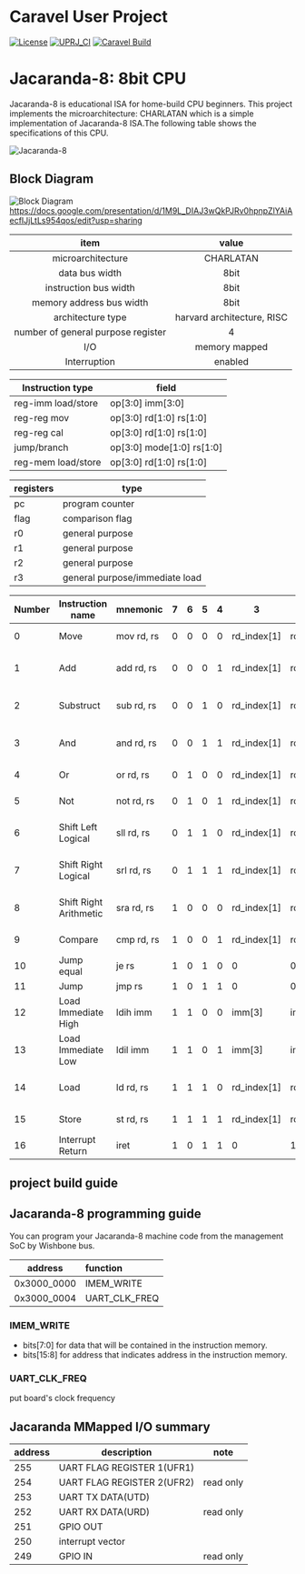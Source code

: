 # Caravel User Project

[![License](https://img.shields.io/badge/License-Apache%202.0-blue.svg)](https://opensource.org/licenses/Apache-2.0) [![UPRJ_CI](https://github.com/efabless/caravel_project_example/actions/workflows/user_project_ci.yml/badge.svg)](https://github.com/efabless/caravel_project_example/actions/workflows/user_project_ci.yml) [![Caravel Build](https://github.com/efabless/caravel_project_example/actions/workflows/caravel_build.yml/badge.svg)](https://github.com/efabless/caravel_project_example/actions/workflows/caravel_build.yml)

# Jacaranda-8: 8bit CPU
Jacaranda-8 is educational ISA for home-build CPU beginners. This project implements the microarchitecture: CHARLATAN which is a simple implementation of Jacaranda-8 ISA.The following table shows the specifications of this CPU.

![Jacaranda-8](https://user-images.githubusercontent.com/48832611/141421216-0547e7ee-b17f-46e7-b8ae-626dda074e4c.png)

## Block Diagram
![Block Diagram](https://github.com/cpu-dev/caravel_jacaranda-8/assets/26131632/6e895b6f-df58-4ac6-a46c-107e579e1e2d)
https://docs.google.com/presentation/d/1M9L_DIAJ3wQkPJRv0hpnpZlYAiAecfIJjLtLs954qos/edit?usp=sharing

|item|value|
|:---------:|:----------:|
|microarchitecture|CHARLATAN|
|data bus width|8bit|
|instruction bus width|8bit|
|memory address bus width|8bit|
|architecture type|harvard architecture, RISC|
|number of general purpose register|4|
|I/O|memory mapped|
|Interruption|enabled|

|Instruction type|field|
|----------------|-|
|reg-imm load/store|op[3:0] imm[3:0]|
|reg-reg mov|op[3:0] rd[1:0] rs[1:0]|
|reg-reg cal|op[3:0] rd[1:0] rs[1:0]|
|jump/branch|op[3:0] mode[1:0] rs[1:0]|
|reg-mem load/store|op[3:0] rd[1:0] rs[1:0]|

|registers|type|
|---------|----|
|pc|program counter|
|flag|comparison flag|
|r0|general purpose|
|r1|general purpose|
|r2|general purpose|
|r3|general purpose/immediate load|

|Number|Instruction name|mnemonic|7|6|5|4|3|2|1|0|pesudo code|
|------|----------------|--------|-|-|-|-|-|-|-|-|-----------|
|0|Move|mov rd, rs|0|0|0|0|rd_index[1]|rd_index[0]|rs_index[1]|rs_index[0]|rd[7:0] = rs[7:0], PC += 1|
|1|Add|add rd, rs|0|0|0|1|rd_index[1]|rd_index[0]|rs_index[1]|rs_index[0]|rd[7:0] = rd[7:0] + rs[7:0], PC += 1|
|2|Substruct|sub rd, rs|0|0|1|0|rd_index[1]|rd_index[0]|rs_index[1]|rs_index[0]|rd[7:0] = rd[7:0] - rs[7:0], PC += 1|
|3|And|and rd, rs|0|0|1|1|rd_index[1]|rd_index[0]|rs_index[1]|rs_index[0]|rd[7:0] = rd[7:0] & rs[7:0], PC += 1|
|4|Or|or rd, rs|0|1|0|0|rd_index[1]|rd_index[0]|rs_index[1]|rs_index[0]|rd[7:0] = rd[7:0] \| rs[7:0], PC += 1|
|5|Not|not rd, rs|0|1|0|1|rd_index[1]|rd_index[0]|rs_index[1]|rs_index[0]|rd[7:0] = !rs[7:0], PC += 1|
|6|Shift Left Logical|sll rd, rs|0|1|1|0|rd_index[1]|rd_index[0]|rs_index[1]|rs_index[0]|rd[7:0] = rd[7:0] << rs[7:0], PC += 1|
|7|Shift Right Logical|srl rd, rs|0|1|1|1|rd_index[1]|rd_index[0]|rs_index[1]|rs_index[0]|rd[7:0] = rd[7:0] >> rs[7:0], PC += 1|
|8|Shift Right Arithmetic|sra rd, rs|1|0|0|0|rd_index[1]|rd_index[0]|rs_index[1]|rs_index[0]|rd[7:0] = rd[7:0] >>> rs[7:0], PC += 1|
|9|Compare|cmp rd, rs|1|0|0|1|rd_index[1]|rd_index[0]|rs_index[1]|rs_index[0]|flag = rd[7:0] == rs[7:0], PC += 1|
|10|Jump equal|je rs|1|0|1|0|0|0|rs_index[1]|rs_index[0]|PC = flag ? rs[7:0] : PC += 1|
|11|Jump|jmp rs|1|0|1|1|0|0|rs_index[1]|rs_index[0]|PC = rs[7:0]|
|12|Load Immediate High|ldih imm|1|1|0|0|imm[3]|imm[2]|imm[1]|imm[0]|imm_register[7:4] = imm[3:0], PC += 1|
|13|Load Immediate Low|ldil imm|1|1|0|1|imm[3]|imm[2]|imm[1]|imm[0]|imm_register[3:0] = imm[3:0], PC += 1|
|14|Load|ld rd, rs|1|1|1|0|rd_index[1]|rd_index[0]|rs_index[1]|rs_index[0]|rd[7:0] = mem[rs[7:0]], PC += 1|
|15|Store|st rd, rs|1|1|1|1|rd_index[1]|rd_index[0]|rs_index[1]|rs_index[0]|mem[rs[7:0]] = rd[7:0], PC += 1|
|16|Interrupt Return|iret|1|0|1|1|0|1|0|0|PC = retaddr|

## project build guide

## Jacaranda-8 programming guide
You can program your Jacaranda-8 machine code from the management SoC by Wishbone bus.

|address|function|
|:-----:|:-------|
|0x3000_0000|IMEM_WRITE|
|0x3000_0004|UART_CLK_FREQ|

### IMEM_WRITE
* bits[7:0] for data that will be contained in the instruction memory.
* bits[15:8] for address that indicates address in the instruction memory.

### UART_CLK_FREQ
put board's clock frequency


## Jacaranda MMapped I/O summary

|address|description|note|
|-------|-----------|----|
|255|UART FLAG REGISTER 1(UFR1)||
|254|UART FLAG REGISTER 2(UFR2)|read only|
|253|UART TX DATA(UTD)||
|252|UART RX DATA(URD)|read only|
|251|GPIO OUT||
|250|interrupt vector||
|249|GPIO IN|read only|
